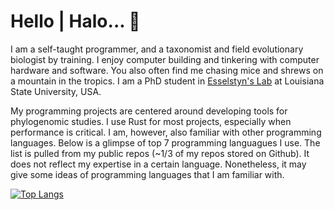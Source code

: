 # Hello | Halo... 👋

I am a self-taught programmer, and a taxonomist and field evolutionary biologist by training. I enjoy computer building and tinkering with computer hardware and software. You also often find me chasing mice and shrews on a mountain in the tropics. I am a PhD student in [Esselstyn's Lab](https://esselstyn.github.io/) at Louisiana State University, USA. 

My programming projects are centered around developing tools for phylogenomic studies. I use Rust for most projects, especially when performance is critical. I am, however, also familiar with other programming languages. Below is a glimpse of top 7 programming languagues I use. The list is pulled from my public repos (~1/3 of my repos stored on Github). It does not reflect my expertise in a certain language. Nonetheless, it may give some ideas of programming languages that I am familiar with.

[![Top Langs](https://github-readme-stats.vercel.app/api/top-langs/?username=hhandika&hide=CSS,html,Makefile&langs_count=7&theme=tokyonight)](https://github.com/anuraghazra/github-readme-stats)
